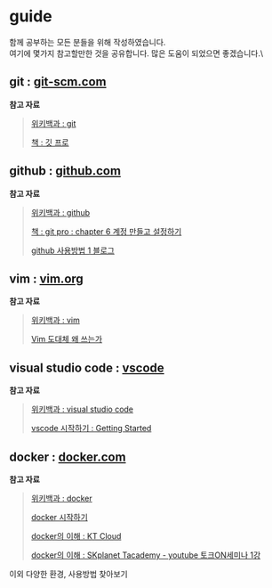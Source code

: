 # guide

함께 공부하는 모든 분들을 위해 작성하였습니다.\
여기에 몇가지 참고할만한 것을 공유합니다. 많은 도움이 되었으면 좋겠습니다.\

## git : [git-scm.com](https://git-scm.com/)
**참고 자료**
> [위키백과 : git](https://ko.wikipedia.org/wiki/%EA%B9%83_(%EC%86%8C%ED%94%84%ED%8A%B8%EC%9B%A8%EC%96%B4))
> 
> [책 : 깃 프로](https://git-scm.com/book/ko/v2)

## github : [github.com](https://github.com/)
**참고 자료**
> [위키백과 : github](https://ko.wikipedia.org/wiki/%EA%B9%83%ED%97%88%EB%B8%8C)
> 
> [책 : git pro : chapter 6 계정 만들고 설정하기](https://git-scm.com/book/ko/v2/GitHub-%EA%B3%84%EC%A0%95-%EB%A7%8C%EB%93%A4%EA%B3%A0-%EC%84%A4%EC%A0%95%ED%95%98%EA%B8%B0)
> 
> [github 사용방법 1 블로그](https://victorydntmd.tistory.com/53)

## vim : [vim.org](https://www.vim.org/)
**참고 자료**
> [위키백과 : vim](https://ko.wikipedia.org/wiki/Vim)
> 
> [Vim 도대체 왜 쓰는가](https://bengi.kr/1349)

## visual studio code : [vscode](https://code.visualstudio.com/)
**참고 자료**
> [위키백과 : visual studio code](https://ko.wikipedia.org/wiki/%EB%B9%84%EC%A3%BC%EC%96%BC_%EC%8A%A4%ED%8A%9C%EB%94%94%EC%98%A4_%EC%BD%94%EB%93%9C)
> 
> [vscode 시작하기 : Getting Started](https://code.visualstudio.com/docs)

## docker : [docker.com](https://www.docker.com/)
**참고 자료**
> [위키백과 : docker](https://ko.wikipedia.org/wiki/%EB%8F%84%EC%BB%A4_(%EC%86%8C%ED%94%84%ED%8A%B8%EC%9B%A8%EC%96%B4))
> 
> [docker 시작하기](https://www.docker.com/get-started)
> 
> [docker의 이해 : KT Cloud](https://cloud.kt.com/portal/user-guide/education-eduadvanced-edu_adv_2)
> 
> [docker의 이해 : SKplanet Tacademy - youtube 토크ON세미나 1강](https://www.youtube.com/watch?v=o4_KESBNFhI)


이외 다양한 환경, 사용방법 찾아보기
